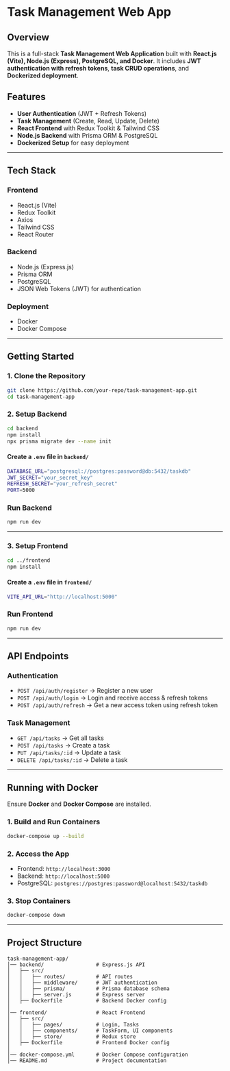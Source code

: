 # Task Management Web App

## Overview
This is a full-stack **Task Management Web Application** built with **React.js (Vite), Node.js (Express), PostgreSQL, and Docker**. It includes **JWT authentication with refresh tokens**, **task CRUD operations**, and **Dockerized deployment**.

## Features
- **User Authentication** (JWT + Refresh Tokens)
- **Task Management** (Create, Read, Update, Delete)
- **React Frontend** with Redux Toolkit & Tailwind CSS
- **Node.js Backend** with Prisma ORM & PostgreSQL
- **Dockerized Setup** for easy deployment

---

## Tech Stack
### **Frontend**
- React.js (Vite)
- Redux Toolkit
- Axios
- Tailwind CSS
- React Router

### **Backend**
- Node.js (Express.js)
- Prisma ORM
- PostgreSQL
- JSON Web Tokens (JWT) for authentication

### **Deployment**
- Docker
- Docker Compose

---

## Getting Started

### 1. Clone the Repository
```sh
git clone https://github.com/your-repo/task-management-app.git
cd task-management-app
```

### 2. Setup Backend
```sh
cd backend
npm install
npx prisma migrate dev --name init
```

#### Create a `.env` file in `backend/`
```sh
DATABASE_URL="postgresql://postgres:password@db:5432/taskdb"
JWT_SECRET="your_secret_key"
REFRESH_SECRET="your_refresh_secret"
PORT=5000
```

### Run Backend
```sh
npm run dev
```

---

### 3. Setup Frontend
```sh
cd ../frontend
npm install
```

#### Create a `.env` file in `frontend/`
```sh
VITE_API_URL="http://localhost:5000"
```

### Run Frontend
```sh
npm run dev
```

---

## API Endpoints
### **Authentication**
- `POST /api/auth/register` → Register a new user
- `POST /api/auth/login` → Login and receive access & refresh tokens
- `POST /api/auth/refresh` → Get a new access token using refresh token

### **Task Management**
- `GET /api/tasks` → Get all tasks
- `POST /api/tasks` → Create a task
- `PUT /api/tasks/:id` → Update a task
- `DELETE /api/tasks/:id` → Delete a task

---

## Running with Docker
Ensure **Docker** and **Docker Compose** are installed.

### 1. Build and Run Containers
```sh
docker-compose up --build
```

### 2. Access the App
- Frontend: `http://localhost:3000`
- Backend: `http://localhost:5000`
- PostgreSQL: `postgres://postgres:password@localhost:5432/taskdb`

### 3. Stop Containers
```sh
docker-compose down
```

---

## Project Structure
```
task-management-app/
│── backend/                 # Express.js API
│   ├── src/
│   │   ├── routes/          # API routes
│   │   ├── middleware/      # JWT authentication
│   │   ├── prisma/          # Prisma database schema
│   │   ├── server.js        # Express server
│   ├── Dockerfile           # Backend Docker config
│
│── frontend/                # React Frontend
│   ├── src/
│   │   ├── pages/           # Login, Tasks
│   │   ├── components/      # TaskForm, UI components
│   │   ├── store/           # Redux store
│   ├── Dockerfile           # Frontend Docker config
│
│── docker-compose.yml       # Docker Compose configuration
│── README.md                # Project documentation
```


